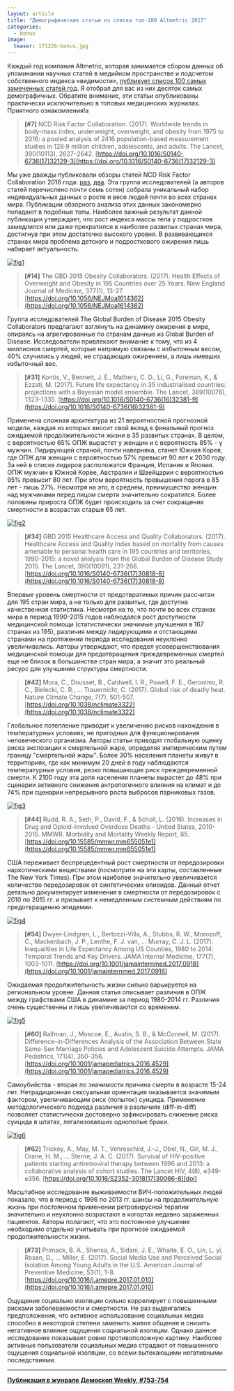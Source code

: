 ```yaml
---
layout: article
title: "Демографические статьи из списка топ-100 Altmetric 2017"
categories: 
  - bonus
image:
  teaser: 171226-bonus.jpg
---
```


Каждый год компания Altmetric, которая занимается сбором данных об упоминании научных статей в медийном пространстве и подсчетом собственного индекса «видимости», [публикует список 100 самых замеченных статей год][list]. Я отобрал для вас из них десяток самых демографичных. Обратите внимание, эти статьи опубликованы практически исключительно в топовых медицинских журналах. Приятного ознакомления!а


> **[#7]** NCD Risk Factor Collaboration. (2017). Worldwide trends in body-mass index, underweight, overweight, and obesity from 1975 to 2016: a pooled analysis of 2416 population-based measurement studies in 128·9 million children, adolescents, and adults. The Lancet, 390(10113), 2627–2642.
[https://doi.org/10.1016/S0140-6736(17)32129-3](https://doi.org/10.1016/S0140-6736(17)32129-3)

Мы уже дважды публиковали обзоры статей NCD Risk Factor Collaboration 2016 года: [раз][one], [два][two]. Эта группа исследователей (а авторов статей перечислено почти семь сотен) собрала уникальный набор индивидуальных данных о росте и весе людей почти во всех странах мира. Публикации обзорного анализа этих данных закономерно попадают в подобные топы. Наиболее важный результат данной публикации утверждает, что рост индекса массы тела у подростков замедлился или даже прекратился в наиболее развитых странах мира, достигнув при этом достаточно высокого уровня. В развивающихся странах мира проблема детского и подросткового ожирения лишь набирает актуальность.

[![fig1][f1]][f1]  

> **[#14]** The GBD 2015 Obesity Collaborators. (2017). Health Effects of Overweight and Obesity in 195 Countries over 25 Years. New England Journal of Medicine, 377(1), 13-27. [https://doi.org/10.1056/NEJMoa1614362](https://doi.org/10.1056/NEJMoa1614362)

Группа исследователей The Global Burden of Disease 2015 Obesity Collaborators предлагают взглянуть на динамику ожирения в мире, опираясь на агрегированные по странам данные из Global Burden of Disease. Исследователи привлекают внимание к тому, что из 4 миллионов смертей, которые напрямую связаны с избыточным весом, 40% случились у людей, не страдающих ожирением, а лишь имевших избыточный вес.


> **[#31]** Kontis, V., Bennett, J. E., Mathers, C. D., Li, G., Foreman, K., & Ezzati, M. (2017). Future life expectancy in 35 industrialised countries: projections with a Bayesian model ensemble. The Lancet, 389(10076), 1323-1335. [https://doi.org/10.1016/S0140-6736(16)32381-9](https://doi.org/10.1016/S0140-6736(16)32381-9)

Применена сложная архитектура из 21 вероятностной прогнозной модели, каждая из которых вносит свой вклад в финальный прогноз ожидаемой продолжительности жизни в 35 развитых странах. В целом, с вероятностью 65% ОПЖ вырастет у женщин и с вероятность 85% - у мужчин. Лидирующей страной, почти наверняка, станет Южная Корея, где ОПЖ для женщин с вероятностью 57% превысит 90 лет к 2030 году. За ней в списке лидеров расположатся Франция, Испания и Япония. ОПЖ мужчин в Южной Корее, Австралии и Швейцарии с вероятностью 95% превысит 80 лет. При этом вероятность превышения порога в 85 лет - лишь 27%. Несмотря на это, в среднем, преимущество женщин над мужчинами перед лицом смерти значительно сократится. Более половины прироста ОПЖ будет происходить за счет сокращения смертности в возрастах старше 65 лет.

[![fig2][f2]][f2]  


> **[#34]** GBD 2015 Healthcare Access and Quality Collaborators. (2017). Healthcare Access and Quality Index based on mortality from causes amenable to personal health care in 195 countries and territories, 1990-2015: a novel analysis from the Global Burden of Disease Study 2015. The Lancet, 390(10091), 231-266.  [https://doi.org/10.1016/S0140-6736(17)30818-8](https://doi.org/10.1016/S0140-6736(17)30818-8)

Впервые уровень смертности от предотвратимых причин рассчитан для 195 стран мира, а не только для развитых, где доступна качественная статистика. Несмотря на то, что почти во всех странах мира в период 1990-2015 годов наблюдался рост доступности медицинской помощи (статистически значимые улучшения в 167 странах из 195), различия между лидирующими и отстающими странами на протяжении периода исследования неуклонно увеличивались. Авторы утверждают, что предел усовершенствования медицинской помощи для предотвращения преждевременных смертей еще не близок в большинстве стран мира, а значит это реальный ресурс для улучшения структуры смертности.

> **[#42]** Mora, C., Dousset, B., Caldwell, I. R., Powell, F. E., Geronimo, R. C., Bielecki, C. R., … Trauernicht, C. (2017). Global risk of deadly heat. Nature Climate Change, 7(7), 501-507. [https://doi.org/10.1038/nclimate3322](https://doi.org/10.1038/nclimate3322)

Глобальное потепление приводит к увеличению рисков нахождения в температурных условиях, не пригодных для функционирования человеческого организма. Авторы статьи приводят глобальную оценку риска экспозиции к смертельной жаре, определяя эмпирическим путем границу "смертельной жары". Более 30% населения планеты живут в территориях, где как минимум 20 дней в году наблюдаются температурные условия, резко повышающие риск преждевременной смерти. К 2100 году эта доля населения планеты вырастет до 48% при сценарии активного снижения антропогенного влияния на климат и до 74% при сценарии непрерывного роста выбросов парниковых газов.

[![fig3][f3]][f3]  


> **[#44]** Rudd, R. A., Seth, P., David, F., & Scholl, L. (2016). Increases in Drug and Opioid-Involved Overdose Deaths - United States, 2010-2015. MMWR. Morbidity and Mortality Weekly Report, 65. [https://doi.org/10.15585/mmwr.mm655051e1](https://doi.org/10.15585/mmwr.mm655051e1)

США переживает беспрецедентный рост смертности от передозировки наркотическими веществами (посмотрите на эти карты, составленные The New York Times). При этом наиболее значительно увеличивается количество передозировок от синтетических опиоидов. Данный отчет детально документирует изменения в смертности от передозировок с 2010 по 2015 гг. и призывает к немедленным системным действиям по предотвращению эпидемии.

[![fig4][f4]][f4]  


> **[#54]** Dwyer-Lindgren, L., Bertozzi-Villa, A., Stubbs, R. W., Morozoff, C., Mackenbach, J. P., Lenthe, F. J. van, … Murray, C. J. L. (2017). Inequalities in Life Expectancy Among US Counties, 1980 to 2014: Temporal Trends and Key Drivers. JAMA Internal Medicine, 177(7), 1003-1011. 
[https://doi.org/10.1001/jamainternmed.2017.0918](https://doi.org/10.1001/jamainternmed.2017.0918)

Ожидаемая продолжительность жизни сильно варьируется на региональном уровне. Данная статья описывает различия в ОПЖ между графствами США в динамике за период 1980-2014 гг. Различия очень существенны и лишь увеличиваются со временем.

[![fig5][f5]][f5]  


> **[#60]** Raifman, J., Moscoe, E., Austin, S. B., & McConnell, M. (2017). Difference-in-Differences Analysis of the Association Between State Same-Sex Marriage Policies and Adolescent Suicide Attempts. JAMA Pediatrics, 171(4), 350-356. [https://doi.org/10.1001/jamapediatrics.2016.4529](https://doi.org/10.1001/jamapediatrics.2016.4529)

Самоубийства - вторая по значимости причина смерти в возрасте 15-24 лет. Нетрадиционная сексуальная ориентация оказывается значимым фактором, увеличивающим риск (попыток) суицида. Применение методологического подхода различия в различиях (diff-in-diff) позволяет статистически достоверно зафиксировать снижение риска суицида в штатах, легализовавших однополые браки.

[![fig6][f6]][f6]  


> **[#62]** Trickey, A., May, M. T., Vehreschild, J.-J., Obel, N., Gill, M. J., Crane, H. M., … Sterne, J. A. C. (2017). Survival of HIV-positive patients starting antiretroviral therapy between 1996 and 2013: a collaborative analysis of cohort studies. The Lancet HIV, 4(8), e349-e356. [https://doi.org/10.1016/S2352-3018(17)30066-8][doi]

Масштабное исследование выживаемости ВИЧ-положительных людей показало, что в период с 1996 по 2013 гг. шансы на продолжительную жизнь при постоянном применении ретровирусной терапии значительно и неуклонно возрастают в когортах недавно зараженных пациентов. Авторы полагают, что это постоянное улучшение необходимо отдельно учитывать при прогнозе ожидаемой продолжительности жизни.


> **[#73]** Primack, B. A., Shensa, A., Sidani, J. E., Whaite, E. O., Lin, L. yi, Rosen, D., … Miller, E. (2017). Social Media Use and Perceived Social Isolation Among Young Adults in the U.S. American Journal of Preventive Medicine, 53(1), 1-8. [https://doi.org/10.1016/j.amepre.2017.01.010](https://doi.org/10.1016/j.amepre.2017.01.010)

Ощущение социально изоляции сильно коррелирует с повышенными рисками заболеваемости и смертности. Не раз выдвигались предположения, что активное использование социальных медиа способно в некоторой степени заменить живое общение и снизить негативное влияние ощущения социальной изоляции. Однако данное исследование показывает ровно противоположную картину. Наиболее активные пользователи социальных медиа страдают от повышенного ощущения социальной изоляции, со всеми вытекающими негативными последствиями.


[list]: https://www.altmetric.com/top100/2017/#list
[one]: https://ikashnitsky.github.io/dem-digest/archive/2016/11/08/ncd-risc/
[two]: https://ikashnitsky.github.io/dem-digest/archive/2016/12/22/ncd-risc/
[doi]: https://doi.org/10.1016/S2352-3018(17)30066-8

[f1]: /dem-digest/images/2017/753-fig-bonus-01.png
[f2]: /dem-digest/images/2017/753-fig-bonus-02.png
[f3]: /dem-digest/images/2017/753-fig-bonus-03.png
[f4]: /dem-digest/images/2017/753-fig-bonus-04.png
[f5]: /dem-digest/images/2017/753-fig-bonus-05.png
[f6]: /dem-digest/images/2017/753-fig-bonus-06.png


***
**[Публикация в жунрале Демоскоп Weekly, #753-754](http://demoscope.ru/weekly/2017/0753/digest02.php)**  

